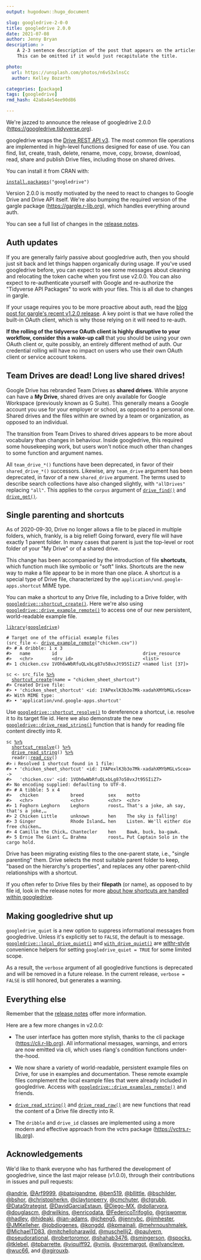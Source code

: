 ```yaml
---
output: hugodown::hugo_document

slug: googledrive-2-0-0
title: googledrive 2.0.0
date: 2021-07-08
author: Jenny Bryan
description: >
    A 2-3 sentence description of the post that appears on the articles page.
    This can be omitted if it would just recapitulate the title.

photo:
  url: https://unsplash.com/photos/n6vS3xlnsCc
  author: Kelley Bozarth

categories: [package]
tags: [googledrive]
rmd_hash: 42a8a4e54ee90d86

---
```


<!--
TODO:
* [ ] Look over / edit the post's title in the yaml
* [ ] Edit (or delete) the description; note this appears in the Twitter card
* [ ] Pick category and tags (see existing with [`hugodown::tidy_show_meta()`](https://rdrr.io/pkg/hugodown/man/use_tidy_post.html))
* [ ] Find photo & update yaml metadata
* [ ] Create `thumbnail-sq.jpg`; height and width should be equal
* [ ] Create `thumbnail-wd.jpg`; width should be >5x height
* [ ] [`hugodown::use_tidy_thumbnails()`](https://rdrr.io/pkg/hugodown/man/use_tidy_post.html)
* [ ] Add intro sentence, e.g. the standard tagline for the package
* [ ] [`usethis::use_tidy_thanks()`](https://usethis.r-lib.org/reference/use_tidy_thanks.html)
-->

We're jazzed to announce the release of googledrive 2.0.0 (<https://googledrive.tidyverse.org>).

googledrive wraps the [Drive REST API v3](https://developers.google.com/drive/). The most common file operations are implemented in high-level functions designed for ease of use. You can find, list, create, trash, delete, rename, move, copy, browse, download, read, share and publish Drive files, including those on shared drives.

You can install it from CRAN with:

<div class="highlight">

<pre class='chroma'><code class='language-r' data-lang='r'><span class='nf'><a href='https://rdrr.io/r/utils/install.packages.html'>install.packages</a></span><span class='o'>(</span><span class='s'>"googledrive"</span><span class='o'>)</span></code></pre>

</div>

Version 2.0.0 is mostly motivated by the need to react to changes to Google Drive and Drive API itself. We're also bumping the required version of the gargle package (<https://gargle.r-lib.org>), which handles everything around auth.

You can see a full list of changes in the [release notes](https://googledrive.tidyverse.org/news/index.html).

## Auth updates

If you are generally fairly passive about googledrive auth, then you should just sit back and let things happen organically during usage. If you've used googledrive before, you can expect to see some messages about cleaning and relocating the token cache when you first use v2.0.0. You can also expect to re-authenticate yourself with Google and re-authorize the "Tidyverse API Packages" to work with your files. This is all due to changes in gargle.

If your usage requires you to be more proactive about auth, read the [blog post for gargle's recent v1.2.0 release](https://www.tidyverse.org/blog/2021/07/gargle-1-2-0/). A key point is that we have rolled the built-in OAuth client, which is why those relying on it will need to re-auth.

**If the rolling of the tidyverse OAuth client is highly disruptive to your workflow, consider this a wake-up call** that you should be using your own OAuth client or, quite possibly, an entirely different method of auth. Our credential rolling will have no impact on users who use their own OAuth client or service account tokens.

## Team Drives are dead! Long live shared drives!

Google Drive has rebranded Team Drives as **shared drives**. While anyone can have a **My Drive**, shared drives are only available for Google Workspace (previously known as G Suite). This generally means a Google account you use for your employer or school, as opposed to a personal one. Shared drives and the files within are owned by a team or organization, as opposed to an individual.

The transition from Team Drives to shared drives appears to be more about vocabulary than changes in behaviour. Inside googledrive, this required some housekeeping work, but users won't notice much other than changes to some function and argument names.

All `team_drive_*()` functions have been deprecated, in favor of their `shared_drive_*()` successors. Likewise, any `team_drive` argument has been deprecated, in favor of a new `shared_drive` argument. The terms used to describe search collections have also changed slightly, with `"allDrives"` replacing `"all"`. This applies to the `corpus` argument of [`drive_find()`](https://googledrive.tidyverse.org/reference/drive_find.html) and [`drive_get()`](https://googledrive.tidyverse.org/reference/drive_get.html).

## Single parenting and shortcuts

As of 2020-09-30, Drive no longer allows a file to be placed in multiple folders, which, frankly, is a big relief! Going forward, every file will have exactly 1 parent folder. In many cases that parent is just the top-level or root folder of your "My Drive" or of a shared drive.

This change has been accompanied by the introduction of file **shortcuts**, which function much like symbolic or "soft" links. Shortcuts are the new way to make a file appear to be in more than one place. A shortcut is a special type of Drive file, characterized by the `application/vnd.google-apps.shortcut` MIME type.

You can make a shortcut to any Drive file, including to a Drive folder, with [`googledrive::shortcut_create()`](https://googledrive.tidyverse.org/reference/shortcut_create.html). Here we're also using [`googledrive::drive_example_remote()`](https://googledrive.tidyverse.org/reference/drive_examples.html) to access one of our new persistent, world-readable example file.

<div class="highlight">

<pre class='chroma'><code class='language-r' data-lang='r'><span class='kr'><a href='https://rdrr.io/r/base/library.html'>library</a></span><span class='o'>(</span><span class='nv'><a href='https://googledrive.tidyverse.org'>googledrive</a></span><span class='o'>)</span>

<span class='c'># Target one of the official example files</span>
<span class='o'>(</span><span class='nv'>src_file</span> <span class='o'>&lt;-</span> <span class='nf'><a href='https://googledrive.tidyverse.org/reference/drive_examples.html'>drive_example_remote</a></span><span class='o'>(</span><span class='s'>"chicken.csv"</span><span class='o'>)</span><span class='o'>)</span>
<span class='c'>#&gt; # A dribble: 1 x 3</span>
<span class='c'>#&gt;   name        id                                drive_resource   </span>
<span class='c'>#&gt;   &lt;chr&gt;       &lt;drv_id&gt;                          &lt;list&gt;           </span>
<span class='c'>#&gt; 1 chicken.csv 1VOh6wWbRfuQLxbLg87o58vxJt95SIiZ7 &lt;named list [37]&gt;</span>

<span class='nv'>sc</span> <span class='o'>&lt;-</span> <span class='nv'>src_file</span> <span class='o'><a href='https://googledrive.tidyverse.org/reference/pipe.html'>%&gt;%</a></span> 
  <span class='nf'><a href='https://googledrive.tidyverse.org/reference/shortcut_create.html'>shortcut_create</a></span><span class='o'>(</span>name <span class='o'>=</span> <span class='s'>"chicken_sheet_shortcut"</span><span class='o'>)</span>
<span class='c'>#&gt; Created Drive file:</span>
<span class='c'>#&gt; • 'chicken_sheet_shortcut' &lt;id: 1YAPexlK3b3o7Mk-xadahXMYbMGLvScea&gt;</span>
<span class='c'>#&gt; With MIME type:</span>
<span class='c'>#&gt; • 'application/vnd.google-apps.shortcut'</span></code></pre>

</div>

Use [`googledrive::shortcut_resolve()`](https://googledrive.tidyverse.org/reference/shortcut_resolve.html) to dereference a shortcut, i.e. resolve it to its target file id. Here we also demonstrate the new [`googledrive::drive_read_string()`](https://googledrive.tidyverse.org/reference/drive_read_string.html) function that is handy for reading file content directly into R.

<div class="highlight">

<pre class='chroma'><code class='language-r' data-lang='r'><span class='nv'>sc</span> <span class='o'><a href='https://googledrive.tidyverse.org/reference/pipe.html'>%&gt;%</a></span> 
  <span class='nf'><a href='https://googledrive.tidyverse.org/reference/shortcut_resolve.html'>shortcut_resolve</a></span><span class='o'>(</span><span class='o'>)</span> <span class='o'><a href='https://googledrive.tidyverse.org/reference/pipe.html'>%&gt;%</a></span>
  <span class='nf'><a href='https://googledrive.tidyverse.org/reference/drive_read_string.html'>drive_read_string</a></span><span class='o'>(</span><span class='o'>)</span> <span class='o'><a href='https://googledrive.tidyverse.org/reference/pipe.html'>%&gt;%</a></span> 
  <span class='nf'>readr</span><span class='nf'>::</span><span class='nf'><a href='https://readr.tidyverse.org/reference/read_delim.html'>read_csv</a></span><span class='o'>(</span><span class='o'>)</span>
<span class='c'>#&gt; ℹ Resolved 1 shortcut found in 1 file:</span>
<span class='c'>#&gt; • 'chicken_sheet_shortcut' &lt;id: 1YAPexlK3b3o7Mk-xadahXMYbMGLvScea&gt; -&gt;</span>
<span class='c'>#&gt;   'chicken.csv' &lt;id: 1VOh6wWbRfuQLxbLg87o58vxJt95SIiZ7&gt;</span>
<span class='c'>#&gt; No encoding supplied: defaulting to UTF-8.</span>
<span class='c'>#&gt; # A tibble: 5 x 4</span>
<span class='c'>#&gt;   chicken            breed         sex    motto                                 </span>
<span class='c'>#&gt;   &lt;chr&gt;              &lt;chr&gt;         &lt;chr&gt;  &lt;chr&gt;                                 </span>
<span class='c'>#&gt; 1 Foghorn Leghorn    Leghorn       roost… That's a joke, ah say, that's a joke,…</span>
<span class='c'>#&gt; 2 Chicken Little     unknown       hen    The sky is falling!                   </span>
<span class='c'>#&gt; 3 Ginger             Rhode Island… hen    Listen. We'll either die free chicken…</span>
<span class='c'>#&gt; 4 Camilla the Chick… Chantecler    hen    Bawk, buck, ba-gawk.                  </span>
<span class='c'>#&gt; 5 Ernie The Giant C… Brahma        roost… Put Captain Solo in the cargo hold.</span></code></pre>

</div>

Drive has been migrating existing files to the one-parent state, i.e., "single parenting" them. Drive selects the most suitable parent folder to keep, "based on the hierarchy's properties", and replaces any other parent-child relationships with a shortcut.

If you often refer to Drive files by their **filepath** (or name), as opposed to by file id, look in the release notes for more [about how shortcuts are handled within googledrive](https://googledrive.tidyverse.org/news/index.html#single-parenting-and-shortcuts).

## Making googledrive shut up

`googledrive_quiet` is a new option to suppress informational messages from googledrive. Unless it's explicitly set to `FALSE`, the default is to message. [`googledrive::local_drive_quiet()`](https://googledrive.tidyverse.org/reference/googledrive-configuration.html) and [`with_drive_quiet()`](https://googledrive.tidyverse.org/reference/googledrive-configuration.html) are [withr-style](https://withr.r-lib.org) convenience helpers for setting `googledrive_quiet = TRUE` for some limited scope.

As a result, the `verbose` argument of all googledrive functions is deprecated and will be removed in a future release. In the current release, `verbose = FALSE` is still honored, but generates a warning.

## Everything else

Remember that the [release notes](https://googledrive.tidyverse.org/news/index.html) offer more information.

Here are a few more changes in v2.0.0:

-   The user interface has gotten more stylish, thanks to the cli package (<https://cli.r-lib.org>). All informational messages, warnings, and errors are now emitted via cli, which uses rlang's condition functions under-the-hood.

-   We now share a variety of world-readable, persistent example files on Drive, for use in examples and documentation. These remote example files complement the local example files that were already included in googledrive. Access with [`googledrive::drive_examples_remote()`](https://googledrive.tidyverse.org/reference/drive_examples.html) and friends.

-   [`drive_read_string()`](https://googledrive.tidyverse.org/reference/drive_read_string.html) and [`drive_read_raw()`](https://googledrive.tidyverse.org/reference/drive_read_string.html) are new functions that read the content of a Drive file directly into R.

-   The `dribble` and `drive_id` classes are implemented using a more modern and effective approach from the vctrs package (<https://vctrs.r-lib.org>).

## Acknowledgements

We'd like to thank everyone who has furthered the development of googledrive, since the last major release (v1.0.0), through their contributions in issues and pull requests:

[@andrie](https://github.com/andrie), [@Arf9999](https://github.com/Arf9999), [@batpigandme](https://github.com/batpigandme), [@ben519](https://github.com/ben519), [@bllittle](https://github.com/bllittle), [@bschilder](https://github.com/bschilder), [@bshor](https://github.com/bshor), [@christopherkn](https://github.com/christopherkn), [@claytonperry](https://github.com/claytonperry), [@cmchuter](https://github.com/cmchuter), [@ctgrubb](https://github.com/ctgrubb), [@DataStrategist](https://github.com/DataStrategist), [@DavidGarciaEstaun](https://github.com/DavidGarciaEstaun), [@Diego-MX](https://github.com/Diego-MX), [@dollarvora](https://github.com/dollarvora), [@douglascm](https://github.com/douglascm), [@drwilkins](https://github.com/drwilkins), [@enricodata](https://github.com/enricodata), [@FedericoTrifoglio](https://github.com/FedericoTrifoglio), [@griswomw](https://github.com/griswomw), [@hadley](https://github.com/hadley), [@hideaki](https://github.com/hideaki), [@ian-adams](https://github.com/ian-adams), [@jcheng5](https://github.com/jcheng5), [@jennybc](https://github.com/jennybc), [@jimhester](https://github.com/jimhester), [@JMKelleher](https://github.com/JMKelleher), [@jobdiogenes](https://github.com/jobdiogenes), [@kongdd](https://github.com/kongdd), [@kpmainali](https://github.com/kpmainali), [@mehrnoushmalek](https://github.com/mehrnoushmalek), [@MichaelTD83](https://github.com/MichaelTD83), [@mitchelloharawild](https://github.com/mitchelloharawild), [@muschellij2](https://github.com/muschellij2), [@paulvern](https://github.com/paulvern), [@pseudorational](https://github.com/pseudorational), [@robertoromor](https://github.com/robertoromor), [@shahab3476](https://github.com/shahab3476), [@smingerson](https://github.com/smingerson), [@spocks](https://github.com/spocks), [@tklebel](https://github.com/tklebel), [@tpbarrette](https://github.com/tpbarrette), [@viquiff92](https://github.com/viquiff92), [@vnijs](https://github.com/vnijs), [@voremargot](https://github.com/voremargot), [@wilvancleve](https://github.com/wilvancleve), [@wuc66](https://github.com/wuc66), and [@xgirouxb](https://github.com/xgirouxb).

